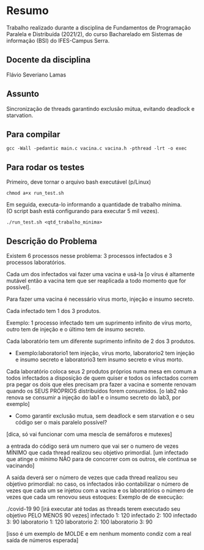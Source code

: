 # Resumo
Trabalho realizado durante a disciplina de Fundamentos de Programação Paralela e Distribuída (2021/2), do curso Bacharelado em Sistemas de informação (BSI) do IFES-Campus Serra.

## Docente da disciplina
Flávio Severiano Lamas

## Assunto
Sincronização de threads garantindo exclusão mútua, evitando deadlock e starvation.

## Para compilar
```
gcc -Wall -pedantic main.c vacina.c vacina.h -pthread -lrt -o exec
```

## Para rodar os testes

Primeiro, deve tornar o arquivo bash executável (p/Linux)
```
chmod a+x run_test.sh
```

Em seguida, executa-lo informando a quantidade de trabalho mínima.<br>
(O script bash está configurando para executar 5 mil vezes).
```
./run_test.sh <qtd_trabalho_minima>
```


## Descrição do Problema
Existem 6 processos nesse problema: 3 processos infectados e 3 processos laboratórios.

Cada um dos infectados vai fazer uma vacina e usá-la [o vírus é altamente mutável então a vacina tem que ser reaplicada a todo momento que for possível].

Para fazer uma vacina é necessário vírus morto, injeção e insumo secreto.

Cada infectado tem 1 dos 3 produtos.

Exemplo: 1 processo infectado tem um suprimento infinito de vírus morto, outro tem de injeção e o último tem de insumo secreto.

Cada laboratório tem um diferente suprimento infinito de 2 dos 3 produtos.
* Exemplo:laboratorio1 tem injeção, vírus morto, laboratorio2 tem injeção e insumo secreto e laboratorio3 tem insumo secreto e vírus morto.

Cada laboratório coloca seus 2 produtos próprios numa mesa em comum a todos infectados a disposição de quem quiser e todos os infectados correm pra pegar os dois que eles precisam pra fazer a vacina e somente renovam quando os SEUS PRÓPRIOS distribuídos forem consumidos. [o lab2 não renova se consumir a injeção do lab1 e o insumo secreto do lab3, por exemplo]


* Como garantir exclusão mutua, sem deadlock e sem starvation e o seu código ser o mais paralelo possível?

[dica, só vai funcionar com uma mescla de semáforos e mutexes]

a entrada do código será um numero que vai ser o numero de vezes MÍNIMO que cada thread realizou seu objetivo primordial. [um infectado que atinge o mínimo NÃO para de concorrer com os outros, ele continua se vacinando]

A saída deverá ser o número de vezes que cada thread realizou seu objetivo primordial:
no caso, os infectados irão contabilizar o número de vezes que cada um se injetou com a vacina e os laboratórios o número de vezes que cada um renovou seus estoques:
Exemplo de de execução:

./covid-19 90  [irá executar até todas as threads terem executado seu objetivo PELO MENOS 90 vezes]
infectado 1: 120
infectado 2: 100
infectado 3: 90
laboratorio 1: 120
laboratorio 2: 100
laboratorio 3: 90

[isso é um exemplo de MOLDE e em nenhum momento condiz com a real saída de números esperada]